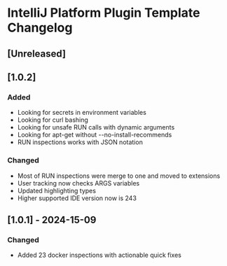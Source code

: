 <!-- Keep a Changelog guide -> https://keepachangelog.com -->

# IntelliJ Platform Plugin Template Changelog

## [Unreleased]

## [1.0.2]

### Added

- Looking for secrets in environment variables
- Looking for curl bashing
- Looking for unsafe RUN calls with dynamic arguments 
- Looking for apt-get without --no-install-recommends
- RUN inspections works with JSON notation

### Changed

- Most of RUN inspections were merge to one and moved to extensions
- User tracking now checks ARGS variables
- Updated highlighting types
- Higher supported IDE version now is 243

## [1.0.1] - 2024-15-09

### Changed

- Added 23 docker inspections with actionable quick fixes